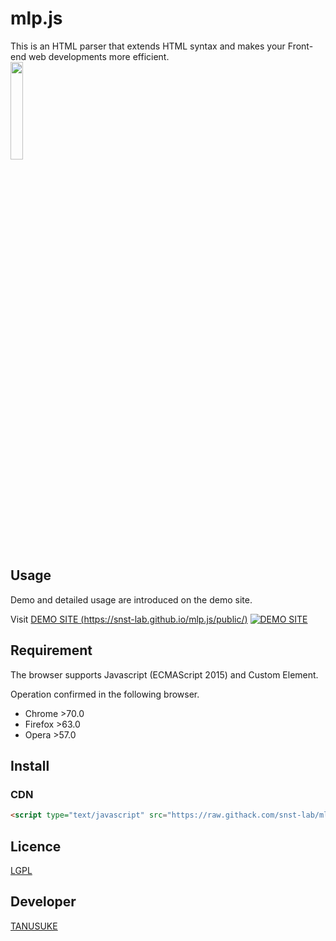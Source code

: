 mlp.js
====
This is an HTML parser that extends HTML syntax and makes your Front-end web developments more efficient.  
<img src="https://snst-lab.github.io/mlp.js/public/img/melonpan-color.png" width="20%">


## Usage
Demo and detailed usage are introduced on the demo site.   

Visit [DEMO SITE (https://snst-lab.github.io/mlp.js/public/)](https://snst-lab.github.io/mlp.js/public/) 
 [![DEMO SITE](https://snst-lab.github.io/mlp.js/public/img/melonpan-color.png)](https://snst-lab.github.io/mlp.js/public/)


## Requirement
The browser supports Javascript (ECMAScript 2015) and Custom Element.

Operation confirmed in the following browser.
- Chrome >70.0
- Firefox >63.0
- Opera >57.0  

## Install
### CDN
```html
<script type="text/javascript" src="https://raw.githack.com/snst-lab/mlp.js/master/src/mlp.js"></script>
```

## Licence
[LGPL](https://www.gnu.org/licenses/lgpl-3.0.html)  

## Developer
[TANUSUKE](https://github.com/snst-lab)  

